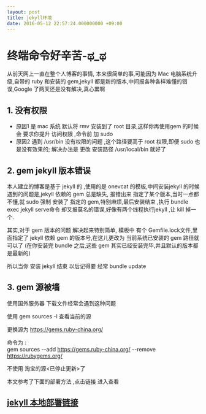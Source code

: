 ```yaml
---
layout: post
title: jekyll环境
date: 2016-05-12 22:57:24.000000000 +09:00
---
```


# 终端命令好辛苦-ಥ_ಥ
从前天网上一直在整个人博客的事情, 本来很简单的事,可能因为 Mac 电脑系统升级,自带的 ruby 和安装的 gem,jekyll 都是新的版本,中间报各种各样难懂的错误,Google 了两天还是没有解决,真心累啊 

##  1. 没有权限

* 原因1 是 mac 系统 默认将 rmv 安装到了 root 目录,这样你再使用gem 的时候会 要求你提升 访问权限 ,命令前 加 sudo
* 原因2 遇到 /usr/bin 没有权限的问题 ,这个路径要高于 root 权限,即便 sudo 也是没有效果的; 解决办法是 更改 安装路径 /usr/local/bin 就好了 



##  2. gem jekyll 版本错误

本人建立的博客是基于 jekyll 的 ,使用的是 onevcat 的模板,中间安装jekyll 的时候遇到的问题是,jekyll 依赖的 gem 总是缺失, 报错出来 指定了某个版本,当时一点都不懂,就 sudo 强制 安装了 指定的 gem,特别麻烦,最后安装结束 ,执行 bundle exec jekyll serve命令 却又报莫名的错误,好像有两个线程执行jekyll ,让 kill 掉一个.

其实,对于 gem 版本的问题 解决起来特别简单, 模板中 有个 Gemfile.lock文件,里面指定了 jekyll 依赖 gem 的版本号,在这儿更改为 当前系统已安装的 gem 路径就可以了 
(在你安装完 bundle 之后,这些 gem 其实已经安装完毕,并且默认的版本都是最新的)

所以当你 安装 jekyll 结束 以后记得要 经常  bundle update 




##  3. gem 源被墙
使用国外服务器 下载文件经常会遇到这种问题 

使用 gem sources -l 查看当前的源 

更换源为 https://gems.ruby-china.org/

命令为 :   
gem sources --add https://gems.ruby-china.org/ --remove https://rubygems.org/

不使用 淘宝的源<已停止更新>了 


本文参考了下面的部署方法 ,点击链接 进入查看

##  [jekyll 本地部署链接]


[jekyll 本地部署链接]: http://pizida.com/technology/2016/03/03/use-jekyll-create-blog-on-github/

